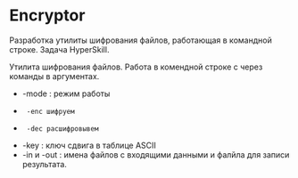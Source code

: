 # Encryptor
Разработка утилиты шифрования файлов, работающая в командной строке. Задача HyperSkill.

Утилита шифрования файлов. Работа в комендной строке с через команды в аргументах.
 * -mode : режим работы
 *      -enc шифруем
 *      -dec расшифровывем
 *  -key : ключ сдвига в таблице ASCII
 *  -in и -out : имена файлов с входящими данными и фалйла для записи результата.
